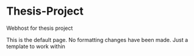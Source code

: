 # Thesis-Project
Webhost for thesis project

This is the default page. No formatting changes have been made. Just a template to work within
